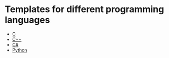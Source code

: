 # Templates for different programming languages

- [C](hello-world.c)
- [C++](hello-world.cc)
- [C#](hello-world.cs)
- [Python](hello-world.py)
